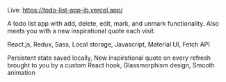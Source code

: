 Live: https://todo-list-app-ib.vercel.app/

A todo list app with add, delete, edit, mark, and unmark functionality. Also meets you with a new inspirational quote each visit.

React.js,
Redux,
Sass,
Local storage,
Javascript,
Material UI,
Fetch API

Persistent state saved locally,
New inspirational quote on every refresh brought to you by a custom React hook,
Glassmorphism design,
Smooth animation
